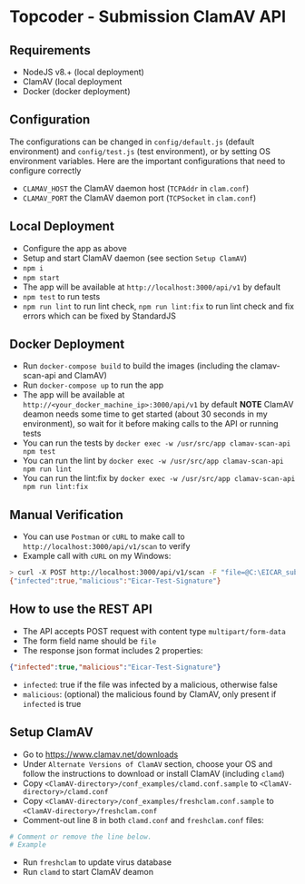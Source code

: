 # Topcoder - Submission ClamAV API

## Requirements

- NodeJS v8.+ (local deployment)
- ClamAV (local deployment
- Docker (docker deployment)

## Configuration

The configurations can be changed in `config/default.js` (default environment) and `config/test.js` (test environment), or by setting OS environment variables. Here are the important configurations that need to configure correctly

- `CLAMAV_HOST` the ClamAV daemon host (`TCPAddr` in `clam.conf`)
- `CLAMAV_PORT` the ClamAV daemon port (`TCPSocket` in `clam.conf`)

## Local Deployment

- Configure the app as above
- Setup and start ClamAV daemon (see section `Setup ClamAV`)
- `npm i`
- `npm start`
- The app will be available at `http://localhost:3000/api/v1` by default
- `npm test` to run tests
- `npm run lint` to run lint check, `npm run lint:fix` to run lint check and fix errors which can be fixed by StandardJS

## Docker Deployment

- Run `docker-compose build` to build the images (including the clamav-scan-api and ClamAV)
- Run `docker-compose up` to run the app
- The app will be available at `http://<your_docker_machine_ip>:3000/api/v1` by default
  **NOTE** ClamAV deamon needs some time to get started (about 30 seconds in my environment), so wait for it before making calls to the API or running tests
- You can run the tests by `docker exec -w /usr/src/app clamav-scan-api npm test`
- You can run the lint by `docker exec -w /usr/src/app clamav-scan-api npm run lint`
- You can run the lint:fix by `docker exec -w /usr/src/app clamav-scan-api npm run lint:fix`

## Manual Verification

- You can use `Postman` or `cURL` to make call to `http://localhost:3000/api/v1/scan` to verify
- Example call with `cURL` on my Windows:

```bash
> curl -X POST http://localhost:3000/api/v1/scan -F "file=@C:\EICAR_submission.zip"
{"infected":true,"malicious":"Eicar-Test-Signature"}
```

## How to use the REST API

- The API accepts POST request with content type `multipart/form-data`
- The form field name should be `file`
- The response json format includes 2 properties:

```json
{"infected":true,"malicious":"Eicar-Test-Signature"}
```

- `infected`: true if the file was infected by a malicious, otherwise false
- `malicious`: (optional) the malicious found by ClamAV, only present if `infected` is true

## Setup ClamAV

- Go to https://www.clamav.net/downloads
- Under `Alternate Versions of ClamAV` section, choose your OS and follow the instructions to download or install ClamAV (including `clamd`)
- Copy `<ClamAV-directory>/conf_examples/clamd.conf.sample` to `<ClamAV-directory>/clamd.conf`
- Copy `<ClamAV-directory>/conf_examples/freshclam.conf.sample` to `<ClamAV-directory>/freshclam.conf`
- Comment-out line 8 in both `clamd.conf` and `freshclam.conf` files:

```bash
# Comment or remove the line below.
# Example
```

- Run `freshclam` to update virus database
- Run `clamd` to start ClamAV deamon
